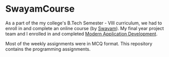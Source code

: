 # SwayamCourse

As a part of the my college's B.Tech Semester - VIII curriculum, we had to enroll in and complete an online course (by [Swayam](https://swayam.gov.in/ "Swayam Central")). My final year project team and I enrolled in and completed [Modern Application Development](https://onlinecourses.nptel.ac.in/noc20_cs52/course "Modern Application Development"). 

Most of the weekly assignments were in MCQ format. This repository contains the programming assignments. 
